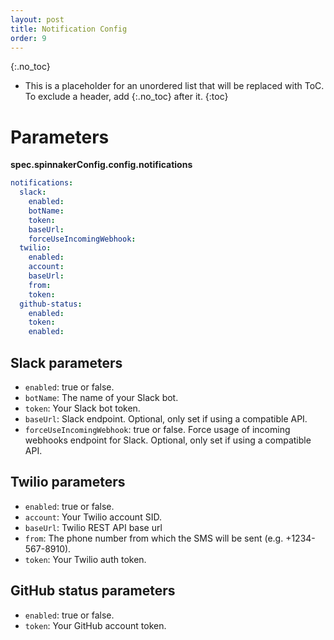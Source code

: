 ```yaml
---
layout: post
title: Notification Config
order: 9
---
```


{:.no_toc}
* This is a placeholder for an unordered list that will be replaced with ToC. To exclude a header, add {:.no_toc} after it.
{:toc}

# Parameters

**spec.spinnakerConfig.config.notifications**

```yaml
notifications:
  slack:
    enabled:
    botName:
    token:
    baseUrl:
    forceUseIncomingWebhook:
  twilio:
    enabled:
    account:
    baseUrl:
    from:
    token:
  github-status:
    enabled:
    token:
    enabled:
```

## Slack parameters

- `enabled`: true or false.
- `botName`: The name of your Slack bot.
- `token`: Your Slack bot token.
- `baseUrl`: Slack endpoint. Optional, only set if using a compatible API.
- `forceUseIncomingWebhook`: true or false. Force usage of incoming webhooks endpoint for Slack. Optional, only set if using a compatible API.

## Twilio parameters

- `enabled`: true or false.
- `account`: Your Twilio account SID.
- `baseUrl`: Twilio REST API base url
- `from`: The phone number from which the SMS will be sent (e.g. +1234-567-8910).
- `token`: Your Twilio auth token.

## GitHub status parameters

- `enabled`: true or false.
- `token`: Your GitHub account token.
